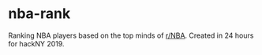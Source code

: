 # nba-rank

Ranking NBA players based on the top minds of [r/NBA](https://www.reddit.com/r/nba). Created in 24 hours for hackNY 2019.
